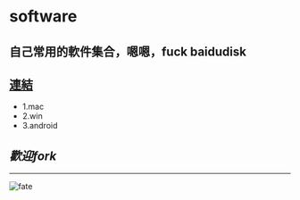 # software
## __自己常用的軟件集合，嗯嗯，fuck baidudisk__


## [連結](https://github.com/woshizhd/software)


- 1.mac
- 2.win
- 3.android
## _歡迎fork_

___
![fate](https://www.pexels.com/photo/girl-woman-person-hand-88647/)
